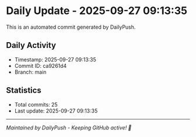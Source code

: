 # Daily Update - 2025-09-27 09:13:35

This is an automated commit generated by DailyPush.

## Daily Activity
- Timestamp: 2025-09-27 09:13:35
- Commit ID: ca9261d4
- Branch: main

## Statistics
- Total commits: 25
- Last update: 2025-09-27 09:13:35

---
*Maintained by DailyPush - Keeping GitHub active! 🚀*
